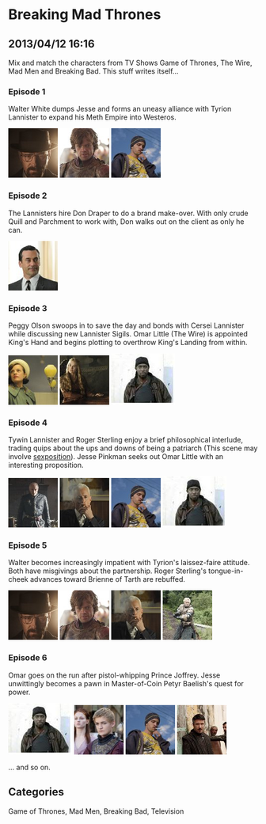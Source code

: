 # Breaking Mad Thrones

## 2013/04/12 16:16

Mix and match the characters from TV Shows Game of Thrones, The Wire, 
Mad Men and Breaking Bad. This stuff writes itself...

### Episode 1
Walter White dumps Jesse and forms an uneasy alliance with Tyrion 
Lannister to expand his Meth Empire into Westeros.

![walter white][ww]
![tyrion][tl]
![jesse pinkman][jp]

### Episode 2

The Lannisters hire Don Draper to do a brand make-over. With only crude 
Quill and Parchment to work with, Don walks out on the client as only he can.

![don draper][dd]

### Episode 3

Peggy Olson swoops in to save the day and bonds with Cersei Lannister 
while discussing new Lannister Sigils. Omar Little (The Wire) is 
appointed King's Hand and begins plotting to overthrow King's Landing 
from within. 

![peggy olson][po]
![cersei lannister][cl]
![omar little][ol]

### Episode 4

Tywin Lannister and Roger Sterling enjoy a brief philosophical 
interlude, trading quips about the ups and downs of being a patriarch 
(This scene may involve [sexposition][s]). Jesse Pinkman seeks out Omar 
Little with an interesting proposition.

![tywin lannister][ty]
![roger sterling][rs]
![jesse pinkman][jp]
![omar little][ol]

### Episode 5

Walter becomes increasingly impatient with Tyrion's laissez-faire 
attitude. Both have misgivings about the partnership. Roger Sterling's 
tongue-in-cheek advances toward Brienne of Tarth are rebuffed.

![walter white][ww]
![tyrion lannister][tl]
![roger sterling][rs]
![brienne][bt]

### Episode 6

Omar goes on the run after pistol-whipping Prince Joffrey. Jesse 
unwittingly becomes a pawn in Master-of-Coin Petyr Baelish's quest for 
power. 

![omar little][ol]
![joffrey][pj]
![jesse pinkman][jp]
![petyr baelish][pb]

... and so on.

[s]: http://en.wikipedia.org/wiki/Sexposition
[ww]: images/walterwhite.jpg
[tl]: images/tyrion.jpg
[jp]: images/jessepinkman.jpg
[dd]: images/dondraper.jpg
[po]: images/peggyolsen.jpg
[cl]: images/cersei.jpg
[ol]: images/omarlittle.jpg
[ty]: images/tywin.jpg
[rs]: images/rogerstirling.jpg
[bt]: images/brienne.jpg
[pj]: images/joffrey.jpg
[pb]: images/petyr.jpg

## Categories
Game of Thrones, Mad Men, Breaking Bad, Television